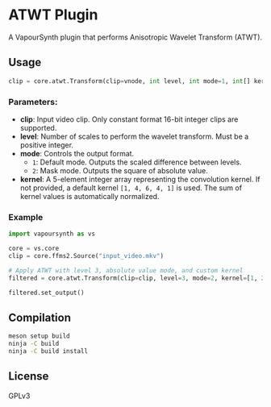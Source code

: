 # ATWT Plugin
A VapourSynth plugin that performs Anisotropic Wavelet Transform (ATWT).

## Usage
```python
clip = core.atwt.Transform(clip=vnode, int level, int mode=1, int[] kernel=[1, 4, 6, 4, 1])
```

### Parameters:
- **clip**: Input video clip. Only constant format 16-bit integer clips are supported.
- **level**: Number of scales to perform the wavelet transform. Must be a positive integer.
- **mode**: Controls the output format.
  - `1`: Default mode. Outputs the scaled difference between levels.
  - `2`: Mask mode. Outputs the square of absolute value.
- **kernel**: A 5-element integer array representing the convolution kernel. If not provided, a default kernel `[1, 4, 6, 4, 1]` is used. The sum of kernel values is automatically normalized.

### Example
```python
import vapoursynth as vs

core = vs.core
clip = core.ffms2.Source("input_video.mkv")

# Apply ATWT with level 3, absolute value mode, and custom kernel
filtered = core.atwt.Transform(clip=clip, level=3, mode=2, kernel=[1, 2, 3, 2, 1])

filtered.set_output()
```

## Compilation
```bash
meson setup build
ninja -C build
ninja -C build install
```

## License
GPLv3
